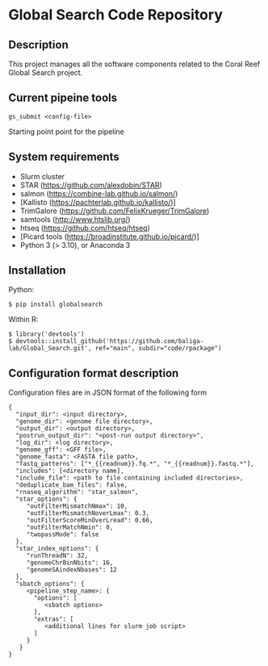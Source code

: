 # Global Search Code Repository

## Description

This project manages all the software components related to the
Coral Reef Global Search project.

## Current pipeine tools

```gs_submit <config-file>```

Starting point point for the pipeline

## System requirements

  * Slurm cluster
  * STAR (https://github.com/alexdobin/STAR)
  * salmon (https://combine-lab.github.io/salmon/)
  * [Kallisto (https://pachterlab.github.io/kallisto/)]
  * TrimGalore (https://github.com/FelixKrueger/TrimGalore)
  * samtools (http://www.htslib.org/)
  * htseq (https://github.com/htseq/htseq)
  * [Picard tools (https://broadinstitute.github.io/picard/)]
  * Python 3 (> 3.10), or Anaconda 3

## Installation

Python:

```
$ pip install globalsearch
```

Within R:

```
$ library('devtools')
$ devtools::install_github('https://github.com/baliga-lab/Global_Search.git', ref="main", subdir="code/rpackage")
```

## Configuration format description

Configuration files are in JSON format of the following form

```
{
  "input_dir": <input directory>,
  "genome_dir": <genome file directory>,
  "output_dir": <output directory>,
  "postrun_output_dir": "<post-run output directory>",
  "log_dir": <log directory>,
  "genome_gff": <GFF file>,
  "genome_fasta": <FASTA file path>,
  "fastq_patterns": ["*_{{readnum}}.fq.*", "*_{{readnum}}.fastq.*"],
  "includes": [<directory name],
  "include_file": <path to file containing included directories>,
  "deduplicate_bam_files": false,
  "rnaseq_algorithm": "star_salmon",
  "star_options": {
     "outFilterMismatchNmax": 10,
     "outFilterMismatchNoverLmax": 0.3,
     "outFilterScoreMinOverLread": 0.66,
     "outFilterMatchNmin": 0,
     "twopassMode": false
  },
  "star_index_options": {
     "runThreadN": 32,
     "genomeChrBinNbits": 16,
     "genomeSAindexNbases": 12
  },
  "sbatch_options": {
     <pipeline_step_name>: {
       "options": [
          <sbatch options>
       ],
       "extras": [
          <additional lines for slurm job script>
       ]
     }
   }
}
```
